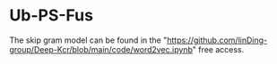 # Ub-PS-Fus
The skip gram model can be found in the "https://github.com/linDing-group/Deep-Kcr/blob/main/code/word2vec.ipynb" free access.
